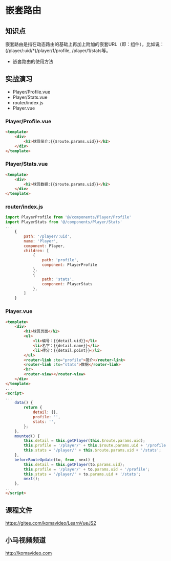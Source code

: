 嵌套路由
========

## 知识点

嵌套路由是指在动态路由的基础上再加上附加的嵌套URL（即：组件），比如说：(/player/:uid/*)/player/1/profile, /player/1/stats等。

* 嵌套路由的使用方法

## 实战演习

* Player/Profile.vue
* Player/Stats.vue
* router/index.js
* Player.vue

### Player/Profile.vue

~~~html
<template>
    <div>
        <h2>球员简介:{{$route.params.uid}}</h2>
    </div>
</template>
~~~

### Player/Stats.vue

~~~html
<template>
    <div>
        <h2>球员数据:{{$route.params.uid}}</h2>
    </div>
</template>
~~~

### router/index.js

~~~js
import PlayerProfile from '@/components/Player/Profile'
import PlayerStats from '@/components/Player/Stats'
...
    {
        path: '/player/:uid',
        name: 'Player',
        component: Player,
        children: [
            {
                path: 'profile',
                component: PlayerProfile
            },
            {
                path: 'stats',
                component: PlayerStats
            },
        ]
    }
~~~

### Player.vue

~~~html
<template>
    <div>
        <h1>球员页面</h1>
        <ul>
            <li>编号：{{detail.uid}}</li>
            <li>名字：{{detail.name}}</li>
            <li>得分：{{detail.point}}</li>
        </ul>
        <router-link :to="profile">简介</router-link>
        <router-link :to="stats">数据</router-link>
        <hr>
        <router-view></router-view>
    </div>
</template>
...
<script>
...
    data() {
        return {
            detail: {},
            profile: '',
            stats: '',
        };
    },
    mounted() {
        this.detail = this.getPlayer(this.$route.params.uid);
        this.profile = '/player/' + this.$route.params.uid + '/profile';
        this.stats = '/player/' + this.$route.params.uid + '/stats';
    },
    beforeRouteUpdate(to, from, next) {
        this.detail = this.getPlayer(to.params.uid);
        this.profile = '/player/' + to.params.uid + '/profile';
        this.stats = '/player/' + to.params.uid + '/stats';
        next();
    },
...
</script>
~~~

## 课程文件

https://gitee.com/komavideo/LearnVueJS2

## 小马视频频道

http://komavideo.com

